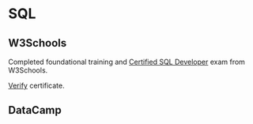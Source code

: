 # SQL

## W3Schools

Completed foundational training and [Certified SQL Developer](https://campus.w3schools.com/collections/course-catalog/products/sql-course) exam from W3Schools.

[Verify](https://verify.w3schools.com/1MSUHZ58B6) certificate.

## DataCamp

